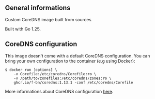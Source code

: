 ## General informations

Custom CoreDNS image built from sources.

Built with Go 1.25.

## CoreDNS configuration

This image doesn't come with a default CoreDNS configuration. You can bring your own configuration to the container (e.g using Docker):

```shell
$ docker run [options] \
    -v Corefile:/etc/coredns/Corefile:ro \
    -v /path/to/zonefiles:/etc/coredns/zones:ro \
    ghcr.io/f-bn/coredns:1.13.1 -conf /etc/coredns/Corefile
```

More informations about CoreDNS configuration [here](https://coredns.io/manual/configuration/).